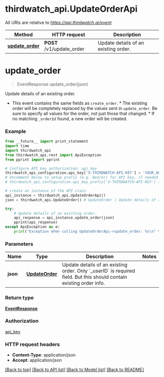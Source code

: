 # thirdwatch_api.UpdateOrderApi

All URIs are relative to *https://api.thirdwatch.ai/event*

Method | HTTP request | Description
------------- | ------------- | -------------
[**update_order**](UpdateOrderApi.md#update_order) | **POST** /v1/update_order | Update details of an existing order.


# **update_order**
> EventResponse update_order(json)

Update details of an existing order.

* This event contains the same fields as ```create_order```. * The existing order will be completely replaced by the values sent in `update_order`. Be sure to specify all values for the order, not just those that changed. * If no matching `_orderId` found, a new order will be created. 

### Example 
```python
from __future__ import print_statement
import time
import thirdwatch_api
from thirdwatch_api.rest import ApiException
from pprint import pprint

# Configure API key authorization: api_key
thirdwatch_api.configuration.api_key['X-THIRDWATCH-API-KEY'] = 'YOUR_API_KEY'
# Uncomment below to setup prefix (e.g. Bearer) for API key, if needed
# thirdwatch_api.configuration.api_key_prefix['X-THIRDWATCH-API-KEY'] = 'Bearer'

# create an instance of the API class
api_instance = thirdwatch_api.UpdateOrderApi()
json = thirdwatch_api.UpdateOrder() # UpdateOrder | Update details of an existing order. Only `_userID` is required field. But this should contain existing order info.

try: 
    # Update details of an existing order.
    api_response = api_instance.update_order(json)
    pprint(api_response)
except ApiException as e:
    print("Exception when calling UpdateOrderApi->update_order: %s\n" % e)
```

### Parameters

Name | Type | Description  | Notes
------------- | ------------- | ------------- | -------------
 **json** | [**UpdateOrder**](UpdateOrder.md)| Update details of an existing order. Only &#x60;_userID&#x60; is required field. But this should contain existing order info. | 

### Return type

[**EventResponse**](EventResponse.md)

### Authorization

[api_key](../README.md#api_key)

### HTTP request headers

 - **Content-Type**: application/json
 - **Accept**: application/json

[[Back to top]](#) [[Back to API list]](../README.md#documentation-for-api-endpoints) [[Back to Model list]](../README.md#documentation-for-models) [[Back to README]](../README.md)


